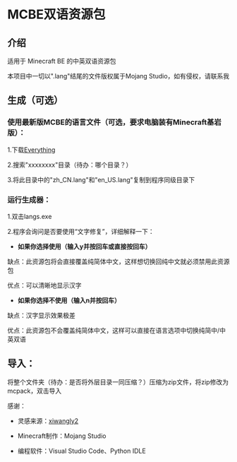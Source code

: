 # MCBE双语资源包

## 介绍

适用于 Minecraft BE 的中英双语资源包

本项目中一切以".lang"结尾的文件版权属于Mojang Studio，如有侵权，请联系我

## 生成（可选）

### 使用最新版MCBE的语言文件（可选，要求电脑装有Minecraft基岩版）：

1.下载[Everything](https://www.voidtools.com/zh-cn/)

2.搜索"xxxxxxxx"目录（待办：哪个目录？）

3.将此目录中的"zh_CN.lang"和"en_US.lang"复制到程序同级目录下

### 运行生成器：

1.双击langs.exe

2.程序会询问是否要使用“文字修复”，详细解释一下：

- **如果你选择使用（输入y并按回车或直接按回车）**

缺点：此资源包将会直接覆盖纯简体中文，这样想切换回纯中文就必须禁用此资源包

优点：可以清晰地显示汉字

- **如果你选择不使用（输入n并按回车）**

缺点：汉字显示效果极差

优点：此资源包不会覆盖纯简体中文，这样可以直接在语言选项中切换纯简中/中英双语

## 导入：

将整个文件夹（待办：是否将外层目录一同压缩？）压缩为zip文件，将zip修改为mcpack，双击导入

感谢：

- 灵感来源：[xiwangly2](github.com/xiwangly2)

- Minecraft制作：Mojang Studio

- 编程软件：Visual Studio Code、Python IDLE